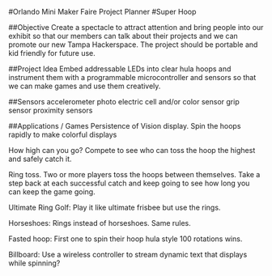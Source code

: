 #Orlando Mini Maker Faire Project Planner
#Super Hoop

##Objective
Create a spectacle to attract attention and bring people into our exhibit so that our members can talk about their projects and we can promote our new Tampa Hackerspace. The project should be portable and kid friendly for future use.

##Project Idea
Embed addressable LEDs into clear hula hoops and instrument them with a programmable microcontroller and sensors so that we can make games and use them creatively.

##Sensors
accelerometer
photo electric cell and/or color sensor
grip sensor
proximity sensors

##Applications / Games
Persistence of Vision display. Spin the hoops rapidly to make colorful displays

How high can you go? Compete to see who can toss the hoop the highest and safely catch it.

Ring toss. Two or more players toss the hoops between themselves. Take a step back at each successful catch and keep going to see how long you can keep the game going.

Ultimate Ring Golf: Play it like ultimate frisbee but use the rings.

Horseshoes: Rings instead of horseshoes. Same rules.

Fasted hoop: First one to spin their hoop hula style 100 rotations wins.

Billboard: Use a wireless controller to stream dynamic text that displays while spinning?
